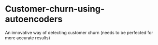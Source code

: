 # Customer-churn-using-autoencoders
An innovative way of detecting customer churn (needs to be perfected for more accurate results)

